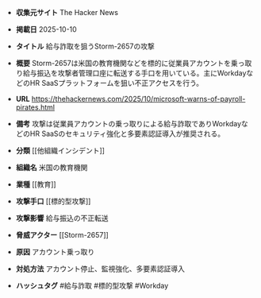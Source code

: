 - **収集元サイト**
The Hacker News

- **掲載日**
2025-10-10

- **タイトル**
給与詐取を狙うStorm-2657の攻撃

- **概要**
Storm-2657は米国の教育機関などを標的に従業員アカウントを乗っ取り給与振込を攻撃者管理口座に転送する手口を用いている。主にWorkdayなどのHR SaaSプラットフォームを狙い不正アクセスを行う。

- **URL**
https://thehackernews.com/2025/10/microsoft-warns-of-payroll-pirates.html

- **備考**
攻撃は従業員アカウントの乗っ取りによる給与詐取でありWorkdayなどのHR SaaSのセキュリティ強化と多要素認証導入が推奨される。

- **分類**
[[他組織インシデント]]

- **組織名**
米国の教育機関

- **業種**
[[教育]]

- **攻撃手口**
[[標的型攻撃]]

- **攻撃影響**
給与振込の不正転送

- **脅威アクター**
[[Storm-2657]]

- **原因**
アカウント乗っ取り

- **対処方法**
アカウント停止、監視強化、多要素認証導入

- **ハッシュタグ**
#給与詐取 #標的型攻撃 #Workday
